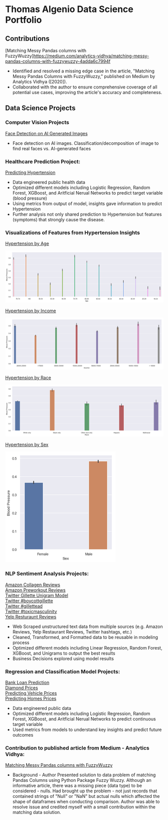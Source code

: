 # Thomas Algenio Data Science Portfolio

## Contributions
[Matching Messy Pandas columns with FuzzyWuzzy]https://medium.com/analytics-vidhya/matching-messy-pandas-columns-with-fuzzywuzzy-4adda6c7994f
* Identified and resolved a missing edge case in the article, "Matching Messy Pandas Columns with FuzzyWuzzy," published on Medium by Analytics Vidhya ([2020]).
* Collaborated with the author to ensure comprehensive coverage of all potential use cases, improving the article's accuracy and completeness.

## Data Science Projects

### Computer Vision Projects
[Face Detection on AI Generated Images](https://github.com/ddaviddn/cda_fall2023_project)
* Face detection on AI images. Classification/decomposition of image to find real faces vs. AI-generated faces

### Healthcare Prediction Project:
[Predicting Hypertension](https://github.com/thomasalgenio/Sample_Projects/blob/main/Predicting%20Hypertension%20%26%20Symptoms.ipynb)  

* Data engineered public health data
* Optimized different models including Logistic Regression, Random Forest, XGBoost, and Aritficial Nerual Networks to predict target variable (blood pressure)
* Using metrics from output of model, insights gave information to predict Hypertension
* Further analysis not only shared prediction to Hypertension but features (symptoms) that strongly cause the disease.  

### Visualizations of Features from Hypertension Insights
[Hypertension by Age](https://github.com/thomasalgenio/Sample_Projects/blob/main/Age%20Hypertension.png)  

![](images/Age%20Hypertension.png)

[Hypertension by Income](https://github.com/thomasalgenio/Sample_Projects/blob/main/Income%20Hypertension.png)  

![](images/Income%20Hypertension.png)

[Hypertension by Race](https://github.com/thomasalgenio/Sample_Projects/blob/main/Race%20Hypertension.png)  

![](images/Race%20Hypertension.png)

[Hypertension by Sex](https://github.com/thomasalgenio/Sample_Projects/blob/main/Sex%20Hypertension.png)   

![](images/Sex%20Hypertension.png)

### NLP Sentiment Analysis Projects:
[Amazon Collagen Reviews](https://github.com/thomasalgenio/Sample_Projects/blob/main/NLP%20Sentiment%20Analysis%20Amazon%20Collagen.ipynb)  
[Amazon Preworkout Reviews](https://github.com/thomasalgenio/Sample_Projects/blob/main/NLP%20Sentiment%20Analysis%20Amazon%20Reviews%20-%20Preworkout%20products%20%26%20Health%20Risks.ipynb)  
[Twitter Gillette Unigram Model](https://github.com/thomasalgenio/Sample_Projects/blob/main/NLP%20Sentiment%20Analysis%20Gillette%20Unigram%20Model.ipynb)  
[Twitter #boycottgillette](https://github.com/thomasalgenio/Sample_Projects/blob/main/NLP%20Sentiment%20Analysis%20Twitter%20%23boycottgillettee%20Word%20Cloud.ipynb)  
[Twitter #gillettead](https://github.com/thomasalgenio/Sample_Projects/blob/main/NLP%20Sentiment%20Analysis%20Twitter%20%23gillettead%20Word%20Cloud.ipynb)  
[Twitter #toxicmasculinity](https://github.com/thomasalgenio/Sample_Projects/blob/main/NLP%20Sentiment%20Analysis%20Twitter%20-%20%23toxicmasculinity%20Word%20Cloud.ipynb)  
[Yelp Resturaunt Reviews](https://github.com/thomasalgenio/Sample_Projects/blob/main/NLP%20Sentiment%20Analysis%20Yelp%20Restaurant%20Reviews.ipynb)  

* Web Scraped unstructured text data from multiple sources (e.g. Amazon Reviews, Yelp Restaurant Reviews, Twitter hashtags, etc.)
* Cleaned, Transformed, and Formatted data to be reusable in modeling process
* Optimized different models including Linear Regression, Random Forest, XGBoost, and Unigrams to output the best results
* Business Decisions explored using model results

### Regression and Classification Model Projects:
[Bank Loan Prediction](https://github.com/thomasalgenio/Sample_Projects/blob/main/Bank%20Loan%20Prediction.ipynb)  
[Diamond Prices](https://github.com/thomasalgenio/Sample_Projects/blob/main/Predicting%20Diamond%20Prices.ipynb)  
[Predicting Vehicle Prices](https://github.com/thomasalgenio/Sample_Projects/blob/main/Regression%20Model%20for%20Web%20Scraped%20Vehicle%20Data.ipynb)  
[Predicting Homes Prices](https://github.com/thomasalgenio/Sample_Projects/blob/main/Regression%20Predicting%20Price%20of%20Homes.ipynb)  

* Data engineered public data
* Optimized different models including Logistic Regression, Random Forest, XGBoost, and Aritficial Nerual Networks to predict continuous target variable
* Used metrics from models to understand key insights and predict future outcomes

### Contribution to published article from Medium - Analytics Vidhya:
[Matching Messy Pandas columns with FuzzyWuzzy](https://medium.com/analytics-vidhya/matching-messy-pandas-columns-with-fuzzywuzzy-4adda6c7994f)

* Background - Author Presented solution to data problem of matching Pandas Columns using Python Package Fuzzy Wuzzy. Although an informative article, there was a missing piece (data type) to be considered - nulls. Had brought up the problem - not just records that contained strings of "Null" or "NaN" but actual nulls which affected the shape of dataframes when conducting comparison. Author was able to resolve issue and credited myself with a small contribution within the matching data solution.
